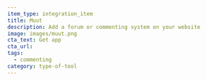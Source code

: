 ```yaml
---
item_type: integration_item
title: Muut
description: Add a forum or commenting system on your website
image: images/muut.png
cta_text: Get app
cta_url:
tags:
  - commenting
category: type-of-tool
---
```

